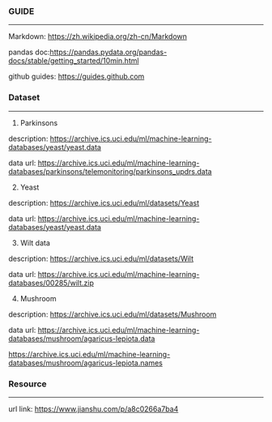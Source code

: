 ### GUIDE
---

Markdown: https://zh.wikipedia.org/zh-cn/Markdown

pandas doc:https://pandas.pydata.org/pandas-docs/stable/getting_started/10min.html

github guides: https://guides.github.com


### Dataset

---

1. Parkinsons

description: https://archive.ics.uci.edu/ml/machine-learning-databases/yeast/yeast.data

data url: https://archive.ics.uci.edu/ml/machine-learning-databases/parkinsons/telemonitoring/parkinsons_updrs.data

2. Yeast

description: https://archive.ics.uci.edu/ml/datasets/Yeast

data url: https://archive.ics.uci.edu/ml/machine-learning-databases/yeast/yeast.data

3. Wilt data

description: https://archive.ics.uci.edu/ml/datasets/Wilt

data url: https://archive.ics.uci.edu/ml/machine-learning-databases/00285/wilt.zip

4. Mushroom

description: https://archive.ics.uci.edu/ml/datasets/Mushroom

data url: https://archive.ics.uci.edu/ml/machine-learning-databases/mushroom/agaricus-lepiota.data

https://archive.ics.uci.edu/ml/machine-learning-databases/mushroom/agaricus-lepiota.names
### Resource

---

url link: https://www.jianshu.com/p/a8c0266a7ba4

